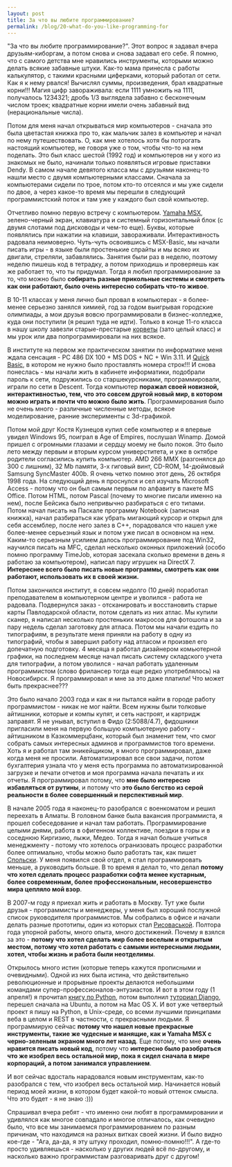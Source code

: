 ```yaml
---
layout: post
title: За что вы любите программирование?
permalink: /blog/20-what-do-you-like-programming-for
---
```

"За что вы любите программирование?". Этот вопрос я задавал вчера друзьям-киборгам, а потом снова и снова задавал его себе. Я помню, что с самого детства мне нравились инструменты, которыми можно делать всякие забавные штуки. Как-то мама принесла с работы калькулятор, с такими красными циферками, который работал от сети. Как я к нему рвался! Вычислял суммы, произведения, брал квадратные корни!!! Магия цифр завораживала: если 1111 умножить на 1111, получалось 1234321; дробь 1/3 выглядела забавно с бесконечным числом троек; квадратные корни имели очень забавный вид (нерациональные числа).

Потом для меня начал открываться мир компьютеров - сначала это была цветастая книжка про то, как мальчик залез в компьютер и начал по нему путешествовать. О, как мне хотелось хотя бы потрогать настоящий компьютер, не говоря уже о том, чтобы что-то на нем поделать. Это был класс шестой (1992 год) и компьютеров ни у кого из знакомых не было, начинали только появляться игровые приставки Dendy. В самом начале девятого класса мы с друзьями наконец-то нашли место с двумя компьютерными классами. Сначала за компьютерами сидели по трое, потом кто-то отсеялся и мы уже сидели по двое, а через какое-то время мы перешли в следующий программистский поток и там уже у каждого был свой компьютер. 
<!--more-->

Отчетливо помню первую встречу с компьютером. [Yamaha MSX](http://ru.wikipedia.org/wiki/Ямаха_КУВТ), зелено-черный экран, клавиатура и системный горизонтальный блок (с двумя слотами под дисководы и чем-то еще). Буквы, которые появлялись при нажатии на клавиши, завораживали. Интерактивность радовала неимоверно. Чуть-чуть освоившись с MSX-Basic, мы начали писать игры - в языке были простенькие спрайты и мы всяко их двигали, стреляли, забавлялись. Занятия были раз в неделю, поэтому неделю пишешь код в тетрадку, а потом приходишь и проверяешь как же работает то, что ты придумал. Тогда я любил программирование за то, что можно было **собирать разные прикольные системы и смотреть как они работают, было очень интересно собирать что-то живое**.

В 10-11 классах у меня лично был провал в компьютерах - я более-менее серьезно занялся химией, год за годом выигрывая городские олимпиады, а мои друзья вовсю программировали в бизнес-колледже, куда они поступили (я решил туда не идти). Только в конце 11-го класса в нашу школу завезли старые-престарые  [корветы](http://ru.wikipedia.org/wiki/Корвет_(компьютер)) (зато целый класс) и мы урок или два попрограммировали на них всякое.

В институте на первом же практическом занятии по информатике меня ждала сенсация - PC 486 DX 100 + MS DOS + NC + Win 3.11. И [Quick Basic](http://en.wikipedia.org/wiki/QuickBASIC), в котором не нужно было проставлять номера строк!!! И снова понеслась - мы начали жить в кабинете информатики, подобрали пароль к сети, подружились со старшекурсниками, программировали, играли по сети в Descent. Тогда компьютер **поражал своей новизной, интерактивностью, тем, что это совсем другой новый мир, в котором можно играть и почти что можно было жить**. Программирования было не очень много - различные численные методы, всякое моделирование, ранние эксперименты с 3d-графикой.

Потом мой друг Костя Кузнецов купил себе компьютер и я впервые увидел Windows 95, поиграл в Age of Empires, послушал Winamp. Домой пришел с огромными глазами и сердцу моему не было покоя. Это было лето между первым и вторым курсом универститета, и уже в октябре родители согласились купить компьютер. AMD 266 MMX (разгонялся до 300 с лишним), 32 Mb памяти, 3-х гиговый винт, CD-ROM, 14-дюймовый Samsung SyncMaster 400b. Я очень четко помню этот день, 26 октября 1998 года. На следующий день я проснулся и сел изучать Microsoft Access - потому что он был самым первым по алфавиту в пакете MS Office. Потом HTML, потом Pascal (почему то многие писали именно на нем), после Бейсика было непривычно разбираться с его типами. Потом начал писать на Паскале программу Notebook (записная книжка), начал разбираться как убрать мигающий курсор и открыл для себя ассемблер, после него залез в C++, порадовался что нашел уже более-менее серьезный язык и потом уже писал в основном на нем. Каким-то серьезным усилием далось программирование под Win32, научился писать на MFC, сделал несколько оконных приложений (особо помню программу TimeJob, которая засекала сколько времени в день я работаю за компьютером), написал пару игрушек на DirectX 7. **Интереснее всего было писать новые программы, смотреть как они работают, использовать их в своей жизни.**

Потом закончился институт, я совсем недолго (10 дней) поработал преподавателем в компьютерном центре и уволился - работа не радовала. Подвернулся заказ - отсканировать и восстановить старые карты Павлодарской области, потом сделать из них атлас. Мы купили сканер, я написал несколько простеньких макросов для фотошопа и за пару недель сделал заготовку для атласа. Потом мы начали ездить по типографиям, в результате меня приняли на работу в одну из типографий, чтобы я завершил работу над атласом и произвел его допечатную подготовку. 4 месяца я работал дизайнером комьютерной графики, на последнем месяце начал писать систему складского учета для типографии, а потом уволился - начал работать удаленным программистом (слово фрилансер тогда еще редко употреблялось) на Новосибирск. Я программировал и мне за это даже платили! Что может быть прекраснее???

Это было начало 2003 года и как я ни пытался найти в городе работу программистом - никак не мог найти. Всем нужны были толковые айтишники, которые и компы купят, и сеть настроят, и картридж заправят. Я не унывал, вступил в Фидо (2:5088/4.7), фидошники пригласили меня на первую большую компьютерную работу - айтишником в Казкоммерцбанк, который был знаменит тем, что смог собрать самых интересных админов и программистов того времени. Хоть я и работал там эникейщиком, я много программировал, даже когда меня не просили. Автоматизировал все свои задачи, потом бухгалтерия узнала что у меня есть программа по автоматизированной загрузке и печати отчетов и моя программа начала печатать и их отчеты. Я программировал потому, что **мне было интересно избавляться от рутины**, и потому что **это было бегство из серой реальности в более совершенный и перспективный мир**.

В начале 2005 года я наконец-то разобрался с военкоматом и решил переехать в Алматы. В головном банке была вакансия программиста, я прошел собеседование и начал там работать. Программирование целыми днями, работа в офигенном коллективе, поездки в горы и в соседнюю Киргизию, лыжи, Медео. Тогда я начал больше учиться менеджменту - потому что хотелось огранизовать процесс разработки более оптимально, чтобы можно было работать так, как пишет [Спольски](http://www.joelonsoftware.com/). У меня появился свой отдел, я стал программировать меньше, а руководить больше. В то время я делал то, что делал **потому что хотел сделать процесс разработки софта менее кустарным, более современным, более профессиональным, несовершенство мира цепляло мой взор**. 

В 2007-м году я приехал жить и работать в Москву. Тут уже были друзья - программисты и менеджеры, у меня был хороший послужной список руководителя программистов. Мы собрались в офисе и начали делать разные прототипы, один из которых стал [Рисоваськой](http://risovaska.ru/). Полтора года упорной работы, много опыта, много достижений. Почему я взялся за это - **потому что хотел сделать мир более веселым и открытым местом, потому что хотел работать с самыми интересными людьми, хотел, чтобы жизнь и работа были неотделимы**. 

Открылось много истин (которые теперь кажутся прописными и очевидными). Одной из них была истина, что действительно революционные и прорывные проекты делаются небольшими командами супер-профессионалов-энтузиастов. И вот в этом году (1 апреля!) я прочитал [книгу по Python](http://www.python.ru/files/book-ods.pdf), потом выполнил [туториал Django](http://docs.djangoproject.com/en/dev/intro/tutorial01/), перешел сначала на Ubuntu, а потом на Mac OS X. И вот уже четвертый проект я пишу на Python, в Unix-среде, со всеми лучшими принципами веба в целом и REST в частности, с прекрасными людьми. Я программирую сейчас **потому что нашел новые прекрасные инструменты, такие же чудесные и манящие, как и Yamaha MSX с черно-зеленым экраном много лет назад**. Еще потому, что мне **очень нравится писать новый код**, потому что **интересно было разобраться что же изобрел весь остальной мир, пока я сидел сначала в мире корпораций, а потом занимался управлением**. 

И вот сейчас вдосталь нарадовался новым инструментам, как-то разобрался с тем, что изобрел весь остальной мир. Начинается новый период моей жизни, в котором будет какой-то новый оттенок смысла. Что это будет - я не знаю :)))

Спрашивал вчера ребят - что именно они любят в программировании и удивлялся как многое совпадало и многое отличалось, как очевидно было, что все мы занимаемся программированием по разным причинам, что находимся на разных витках своей жизни. И было видно кое-где - "Ага, да-да, я эту штуку проходил, помню-помню!!!". А где-то просто удивляешься - насколько у других людей всё по-другому, и насколько важно программистам разговаривать друг с другом!